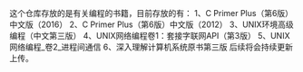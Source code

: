 这个仓库存放的是有关编程的书籍，目前存放的有：
1、C Primer Plus（第6版）中文版（2016）
2、C Primer Plus（第6版）中文版（2012）
3、UNIX环境高级编程（中文第三版）
4、UNIX网络编程卷1：套接字联网API（第3版）
5、UNIX网络编程_卷2_进程间通信
6、深入理解计算机系统原书第三版
后续将会持续更新上传。
